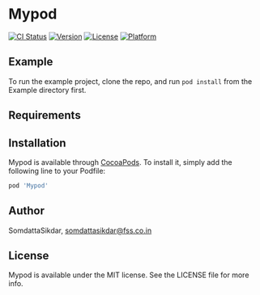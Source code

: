 # Mypod

[![CI Status](https://img.shields.io/travis/SomdattaSikdar/Mypod.svg?style=flat)](https://travis-ci.org/SomdattaSikdar/Mypod)
[![Version](https://img.shields.io/cocoapods/v/Mypod.svg?style=flat)](https://cocoapods.org/pods/Mypod)
[![License](https://img.shields.io/cocoapods/l/Mypod.svg?style=flat)](https://cocoapods.org/pods/Mypod)
[![Platform](https://img.shields.io/cocoapods/p/Mypod.svg?style=flat)](https://cocoapods.org/pods/Mypod)

## Example

To run the example project, clone the repo, and run `pod install` from the Example directory first.

## Requirements

## Installation

Mypod is available through [CocoaPods](https://cocoapods.org). To install
it, simply add the following line to your Podfile:

```ruby
pod 'Mypod'
```

## Author

SomdattaSikdar, somdattasikdar@fss.co.in

## License

Mypod is available under the MIT license. See the LICENSE file for more info.

